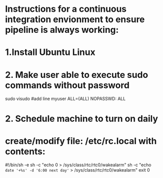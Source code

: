 # Instructions for a continuous integration envionment to ensure pipeline is always working: 

# 1.Install Ubuntu Linux

# 2. Make user able to execute sudo commands without password

sudo visudo
#add line
myuser ALL=(ALL) NOPASSWD: ALL

# 2. Schedule machine to turn on daily
# create/modify file: /etc/rc.local with contents:

#!/bin/sh -e
sh -c "echo 0 > /sys/class/rtc/rtc0/wakealarm"
sh -c "echo `date '+%s' -d '6:00 next day'` > /sys/class/rtc/rtc0/wakealarm"
exit 0

